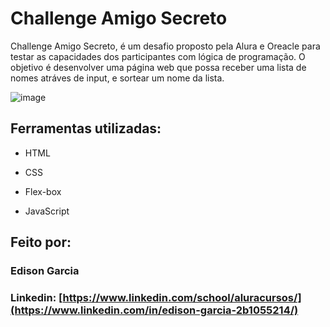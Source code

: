 # Challenge Amigo Secreto
Challenge Amigo Secreto, é um desafio proposto pela Alura e Oreacle para testar as capacidades dos participantes com lógica de programação.
O objetivo é desenvolver uma página web que possa receber uma lista de nomes atráves de input, e sortear um nome da lista.

![image](https://github.com/user-attachments/assets/93c4a293-20fd-4ee5-9d58-381726c0a778)


## Ferramentas utilizadas:

* HTML

* CSS

* Flex-box

* JavaScript 

## Feito por:

### Edison Garcia

### Linkedin: [https://www.linkedin.com/school/aluracursos/](https://www.linkedin.com/in/edison-garcia-2b1055214/)
